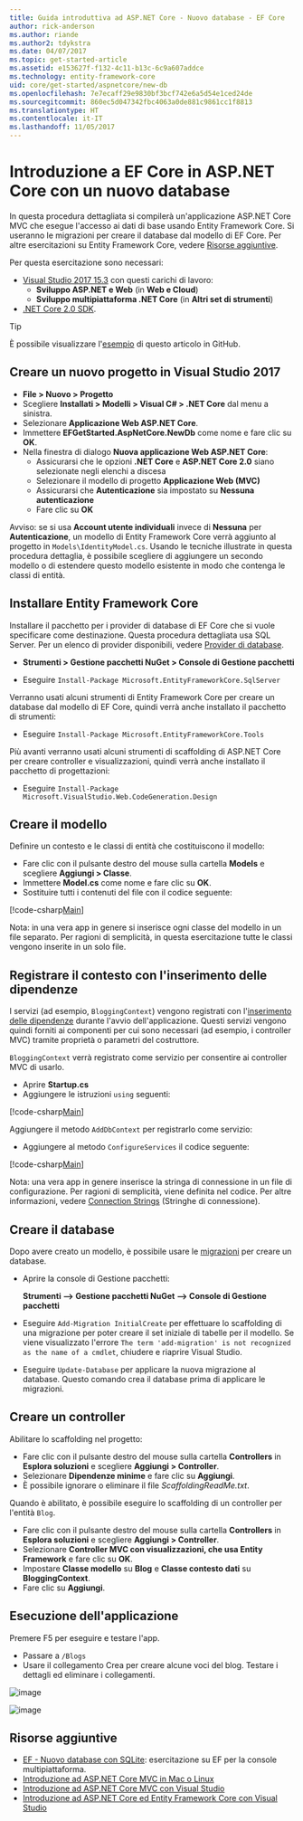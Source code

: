 ```yaml
---
title: Guida introduttiva ad ASP.NET Core - Nuovo database - EF Core
author: rick-anderson
ms.author: riande
ms.author2: tdykstra
ms.date: 04/07/2017
ms.topic: get-started-article
ms.assetid: e153627f-f132-4c11-b13c-6c9a607addce
ms.technology: entity-framework-core
uid: core/get-started/aspnetcore/new-db
ms.openlocfilehash: 7e7ecaff29e9830bf3bcf742e6a5d54e1ced24de
ms.sourcegitcommit: 860ec5d047342fbc4063a0de881c9861cc1f8813
ms.translationtype: HT
ms.contentlocale: it-IT
ms.lasthandoff: 11/05/2017
---
```

# <a name="getting-started-with-ef-core-on-aspnet-core-with-a-new-database"></a>Introduzione a EF Core in ASP.NET Core con un nuovo database

In questa procedura dettagliata si compilerà un'applicazione ASP.NET Core MVC che esegue l'accesso ai dati di base usando Entity Framework Core. Si useranno le migrazioni per creare il database dal modello di EF Core. Per altre esercitazioni su Entity Framework Core, vedere [Risorse aggiuntive](#additional-resources).

Per questa esercitazione sono necessari:
* [Visual Studio 2017 15.3](https://www.visualstudio.com/downloads/) con questi carichi di lavoro:
  * **Sviluppo ASP.NET e Web** (in **Web e Cloud**)
  * **Sviluppo multipiattaforma .NET Core** (in **Altri set di strumenti**)
* [.NET Core 2.0 SDK](https://www.microsoft.com/net/download/core).

> [!TIP]  
> È possibile visualizzare l'[esempio](https://github.com/aspnet/EntityFramework.Docs/tree/master/samples/core/GetStarted/AspNetCore/EFGetStarted.AspNetCore.NewDb) di questo articolo in GitHub.

## <a name="create-a-new-project-in-visual-studio-2017"></a>Creare un nuovo progetto in Visual Studio 2017

* **File > Nuovo > Progetto**
* Scegliere **Installati > Modelli > Visual C# > .NET Core** dal menu a sinistra.
* Selezionare **Applicazione Web ASP.NET Core**.
* Immettere **EFGetStarted.AspNetCore.NewDb** come nome e fare clic su **OK**.
* Nella finestra di dialogo **Nuova applicazione Web ASP.NET Core**:
  * Assicurarsi che le opzioni **.NET Core** e **ASP.NET Core 2.0** siano selezionate negli elenchi a discesa
  * Selezionare il modello di progetto **Applicazione Web (MVC)**
  * Assicurarsi che **Autenticazione** sia impostato su **Nessuna autenticazione**
  * Fare clic su **OK**

Avviso: se si usa **Account utente individuali** invece di **Nessuna** per **Autenticazione**, un modello di Entity Framework Core verrà aggiunto al progetto in `Models\IdentityModel.cs`. Usando le tecniche illustrate in questa procedura dettaglia, è possibile scegliere di aggiungere un secondo modello o di estendere questo modello esistente in modo che contenga le classi di entità.

## <a name="install-entity-framework-core"></a>Installare Entity Framework Core

Installare il pacchetto per i provider di database di EF Core che si vuole specificare come destinazione. Questa procedura dettagliata usa SQL Server. Per un elenco di provider disponibili, vedere [Provider di database](../../providers/index.md).

* **Strumenti > Gestione pacchetti NuGet > Console di Gestione pacchetti**

* Eseguire `Install-Package Microsoft.EntityFrameworkCore.SqlServer`

Verranno usati alcuni strumenti di Entity Framework Core per creare un database dal modello di EF Core, quindi verrà anche installato il pacchetto di strumenti:

* Eseguire `Install-Package Microsoft.EntityFrameworkCore.Tools`

Più avanti verranno usati alcuni strumenti di scaffolding di ASP.NET Core per creare controller e visualizzazioni, quindi verrà anche installato il pacchetto di progettazioni:

* Eseguire `Install-Package Microsoft.VisualStudio.Web.CodeGeneration.Design`

## <a name="create-the-model"></a>Creare il modello

Definire un contesto e le classi di entità che costituiscono il modello:

* Fare clic con il pulsante destro del mouse sulla cartella **Models** e scegliere **Aggiungi > Classe**.
* Immettere **Model.cs** come nome e fare clic su **OK**.
* Sostituire tutti i contenuti del file con il codice seguente:

 [!code-csharp[Main](../../../../samples/core/GetStarted/AspNetCore/EFGetStarted.AspNetCore.NewDb/Models/Model.cs)]

Nota: in una vera app in genere si inserisce ogni classe del modello in un file separato. Per ragioni di semplicità, in questa esercitazione tutte le classi vengono inserite in un solo file.

## <a name="register-your-context-with-dependency-injection"></a>Registrare il contesto con l'inserimento delle dipendenze

I servizi (ad esempio, `BloggingContext`) vengono registrati con l'[inserimento delle dipendenze](http://docs.asp.net/en/latest/fundamentals/dependency-injection.html) durante l'avvio dell'applicazione. Questi servizi vengono quindi forniti ai componenti per cui sono necessari (ad esempio, i controller MVC) tramite proprietà o parametri del costruttore.

`BloggingContext` verrà registrato come servizio per consentire ai controller MVC di usarlo.

* Aprire **Startup.cs**
* Aggiungere le istruzioni `using` seguenti:

 [!code-csharp[Main](../../../../samples/core/GetStarted/AspNetCore/EFGetStarted.AspNetCore.NewDb/Startup.cs#AddedUsings)]

Aggiungere il metodo `AddDbContext` per registrarlo come servizio:

* Aggiungere al metodo `ConfigureServices` il codice seguente:

 [!code-csharp[Main](../../../../samples/core/GetStarted/AspNetCore/EFGetStarted.AspNetCore.NewDb/Startup.cs?name=ConfigureServices&highlight=7-8)]

Nota: una vera app in genere inserisce la stringa di connessione in un file di configurazione. Per ragioni di semplicità, viene definita nel codice. Per altre informazioni, vedere [Connection Strings](../../miscellaneous/connection-strings.md) (Stringhe di connessione).

## <a name="create-your-database"></a>Creare il database

Dopo avere creato un modello, è possibile usare le [migrazioni](https://docs.microsoft.com/aspnet/core/data/ef-mvc/migrations#introduction-to-migrations) per creare un database.

* Aprire la console di Gestione pacchetti:

  **Strumenti –> Gestione pacchetti NuGet –> Console di Gestione pacchetti**
* Eseguire `Add-Migration InitialCreate` per effettuare lo scaffolding di una migrazione per poter creare il set iniziale di tabelle per il modello. Se viene visualizzato l'errore `The term 'add-migration' is not recognized as the name of a cmdlet`, chiudere e riaprire Visual Studio.
* Eseguire `Update-Database` per applicare la nuova migrazione al database. Questo comando crea il database prima di applicare le migrazioni.

## <a name="create-a-controller"></a>Creare un controller

Abilitare lo scaffolding nel progetto:

* Fare clic con il pulsante destro del mouse sulla cartella **Controllers** in **Esplora soluzioni** e scegliere **Aggiungi > Controller**.
* Selezionare **Dipendenze minime** e fare clic su **Aggiungi**.
* È possibile ignorare o eliminare il file *ScaffoldingReadMe.txt*.

Quando è abilitato, è possibile eseguire lo scaffolding di un controller per l'entità `Blog`.

* Fare clic con il pulsante destro del mouse sulla cartella **Controllers** in **Esplora soluzioni** e scegliere **Aggiungi > Controller**.
* Selezionare **Controller MVC con visualizzazioni, che usa Entity Framework** e fare clic su **OK**.
* Impostare **Classe modello** su **Blog** e **Classe contesto dati** su **BloggingContext**.
* Fare clic su **Aggiungi**.


## <a name="run-the-application"></a>Esecuzione dell'applicazione

Premere F5 per eseguire e testare l'app.

* Passare a `/Blogs`
* Usare il collegamento Crea per creare alcune voci del blog. Testare i dettagli ed eliminare i collegamenti.

![image](_static/create.png)

![image](_static/index-new-db.png)

## <a name="additional-resources"></a>Risorse aggiuntive

* [EF - Nuovo database con SQLite](xref:core/get-started/netcore/new-db-sqlite): esercitazione su EF per la console multipiattaforma.
* [Introduzione ad ASP.NET Core MVC in Mac o Linux](https://docs.microsoft.com/aspnet/core/tutorials/first-mvc-app-xplat/index)
* [Introduzione ad ASP.NET Core MVC con Visual Studio](https://docs.microsoft.com/aspnet/core/tutorials/first-mvc-app/index)
* [Introduzione ad ASP.NET Core ed Entity Framework Core con Visual Studio](https://docs.microsoft.com/aspnet/core/data/ef-mvc/index)
